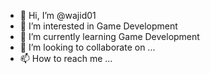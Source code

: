 - 👋 Hi, I’m @wajid01
- 👀 I’m interested in Game Development
- 🌱 I’m currently learning Game Development
- 💞️ I’m looking to collaborate on ...
- 📫 How to reach me ...

<!---
wajid01/wajid01 is a ✨ special ✨ repository because its `README.md` (this file) appears on your GitHub profile.
You can click the Preview link to take a look at your changes.
--->
